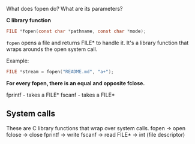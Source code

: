 What does fopen do? What are its parameters?

**C library function**

```c
FILE *fopen(const char *pathname, const char *mode);
```

`fopen` opens a file and returns FILE* to handle it.
It's a library function that wraps arounds the open system call.

Example:
```c
FILE *stream = fopen("README.md", "a+");
```

**For every fopen, there is an equal and opposite fclose.**

fprintf - takes a FILE*
fscanf - takes a FILE*


## System calls

These are C library functions that wrap over system calls.
fopen -> open
fclose -> close
fprintf -> write
fscanf -> read
FILE* -> int (file descriptor)

